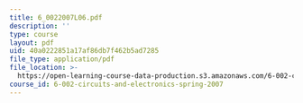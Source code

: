 ```yaml
---
title: 6_0022007L06.pdf
description: ''
type: course
layout: pdf
uid: 40a0222851a17af86db7f462b5ad7285
file_type: application/pdf
file_location: >-
  https://open-learning-course-data-production.s3.amazonaws.com/6-002-circuits-and-electronics-spring-2007/40a0222851a17af86db7f462b5ad7285_6_0022007L06.pdf
course_id: 6-002-circuits-and-electronics-spring-2007
---
```

